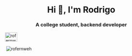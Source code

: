 <h1 align="center">Hi 👋, I'm Rodrigo</h1>
<h3 align="center">A college student, backend developer</h3>

<a href="https://instagram.com/rofernweh" target="blank"><img align="center" src="https://raw.githubusercontent.com/rahuldkjain/github-profile-readme-generator/master/src/images/icons/Social/instagram.svg" alt="rofernweh" height="30" width="40" /></a>
</p>

<p>&nbsp;<img align="center" src="https://github-readme-stats.vercel.app/api?username=rofernweh&show_icons=true&locale=en" alt="rofernweh" <img align="left" src="https://github-readme-stats.vercel.app/api/top-langs?username=rofernweh&show_icons=true&locale=en&layout=compact" alt="rofernweh" /></p>
